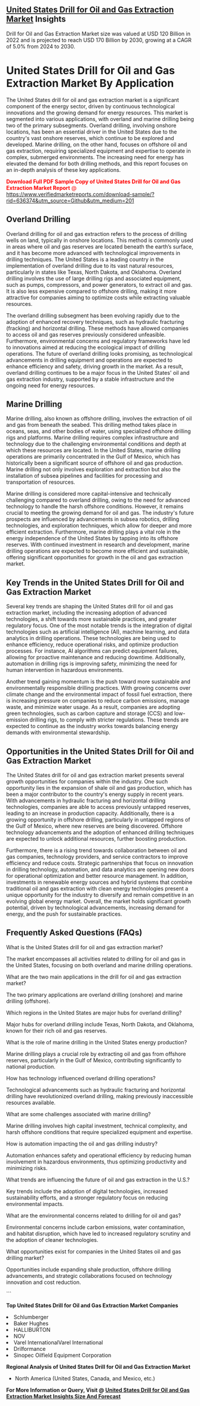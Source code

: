 <h2><a href="https://www.verifiedmarketreports.com/download-sample/?rid=636374&amp;utm_source=Github&amp;utm_medium=201" target="_blank">United States Drill for Oil and Gas Extraction Market</a> Insights</h2><p>Drill for Oil and Gas Extraction Market size was valued at USD 120 Billion in 2022 and is projected to reach USD 170 Billion by 2030, growing at a CAGR of 5.0% from 2024 to 2030.</p><p><h1>United States Drill for Oil and Gas Extraction Market By Application</h1><p>The United States drill for oil and gas extraction market is a significant component of the energy sector, driven by continuous technological innovations and the growing demand for energy resources. This market is segmented into various applications, with overland and marine drilling being two of the primary subsegments. Overland drilling, involving onshore locations, has been an essential driver in the United States due to the country's vast onshore reserves, which continue to be explored and developed. Marine drilling, on the other hand, focuses on offshore oil and gas extraction, requiring specialized equipment and expertise to operate in complex, submerged environments. The increasing need for energy has elevated the demand for both drilling methods, and this report focuses on an in-depth analysis of these key applications.<p><span class=""><span style="color: #ff0000;"><strong>Download Full PDF Sample Copy of United States Drill for Oil and Gas Extraction Market Report</strong> @ </span><a href="https://www.verifiedmarketreports.com/download-sample/?rid=636374&amp;utm_source=Github&amp;utm_medium=201" target="_blank">https://www.verifiedmarketreports.com/download-sample/?rid=636374&amp;utm_source=Github&amp;utm_medium=201</a></span></p><h2>Overland Drilling</h2><p>Overland drilling for oil and gas extraction refers to the process of drilling wells on land, typically in onshore locations. This method is commonly used in areas where oil and gas reserves are located beneath the earth’s surface, and it has become more advanced with technological improvements in drilling techniques. The United States is a leading country in the implementation of overland drilling due to its vast natural resources, particularly in states like Texas, North Dakota, and Oklahoma. Overland drilling involves the use of large drilling rigs and associated equipment, such as pumps, compressors, and power generators, to extract oil and gas. It is also less expensive compared to offshore drilling, making it more attractive for companies aiming to optimize costs while extracting valuable resources.<p>The overland drilling subsegment has been evolving rapidly due to the adoption of enhanced recovery techniques, such as hydraulic fracturing (fracking) and horizontal drilling. These methods have allowed companies to access oil and gas reserves previously considered unfeasible. Furthermore, environmental concerns and regulatory frameworks have led to innovations aimed at reducing the ecological impact of drilling operations. The future of overland drilling looks promising, as technological advancements in drilling equipment and operations are expected to enhance efficiency and safety, driving growth in the market. As a result, overland drilling continues to be a major focus in the United States' oil and gas extraction industry, supported by a stable infrastructure and the ongoing need for energy resources.<h2>Marine Drilling</h2><p>Marine drilling, also known as offshore drilling, involves the extraction of oil and gas from beneath the seabed. This drilling method takes place in oceans, seas, and other bodies of water, using specialized offshore drilling rigs and platforms. Marine drilling requires complex infrastructure and technology due to the challenging environmental conditions and depth at which these resources are located. In the United States, marine drilling operations are primarily concentrated in the Gulf of Mexico, which has historically been a significant source of offshore oil and gas production. Marine drilling not only involves exploration and extraction but also the installation of subsea pipelines and facilities for processing and transportation of resources.<p>Marine drilling is considered more capital-intensive and technically challenging compared to overland drilling, owing to the need for advanced technology to handle the harsh offshore conditions. However, it remains crucial to meeting the growing demand for oil and gas. The industry's future prospects are influenced by advancements in subsea robotics, drilling technologies, and exploration techniques, which allow for deeper and more efficient extraction. Furthermore, marine drilling plays a vital role in the energy independence of the United States by tapping into its offshore reserves. With continued investment in research and development, marine drilling operations are expected to become more efficient and sustainable, offering significant opportunities for growth in the oil and gas extraction market.<h2>Key Trends in the United States Drill for Oil and Gas Extraction Market</h2><p>Several key trends are shaping the United States drill for oil and gas extraction market, including the increasing adoption of advanced technologies, a shift towards more sustainable practices, and greater regulatory focus. One of the most notable trends is the integration of digital technologies such as artificial intelligence (AI), machine learning, and data analytics in drilling operations. These technologies are being used to enhance efficiency, reduce operational risks, and optimize production processes. For instance, AI algorithms can predict equipment failures, allowing for proactive maintenance and reducing downtime. Additionally, automation in drilling rigs is improving safety, minimizing the need for human intervention in hazardous environments.<p>Another trend gaining momentum is the push toward more sustainable and environmentally responsible drilling practices. With growing concerns over climate change and the environmental impact of fossil fuel extraction, there is increasing pressure on companies to reduce carbon emissions, manage waste, and minimize water usage. As a result, companies are adopting green technologies, such as carbon capture and storage (CCS) and low-emission drilling rigs, to comply with stricter regulations. These trends are expected to continue as the industry works towards balancing energy demands with environmental stewardship.<h2>Opportunities in the United States Drill for Oil and Gas Extraction Market</h2><p>The United States drill for oil and gas extraction market presents several growth opportunities for companies within the industry. One such opportunity lies in the expansion of shale oil and gas production, which has been a major contributor to the country's energy supply in recent years. With advancements in hydraulic fracturing and horizontal drilling technologies, companies are able to access previously untapped reserves, leading to an increase in production capacity. Additionally, there is a growing opportunity in offshore drilling, particularly in untapped regions of the Gulf of Mexico, where new reserves are being discovered. Offshore technology advancements and the adoption of enhanced drilling techniques are expected to unlock additional resources, further boosting production.<p>Furthermore, there is a rising trend towards collaboration between oil and gas companies, technology providers, and service contractors to improve efficiency and reduce costs. Strategic partnerships that focus on innovation in drilling technology, automation, and data analytics are opening new doors for operational optimization and better resource management. In addition, investments in renewable energy sources and hybrid systems that combine traditional oil and gas extraction with clean energy technologies present a unique opportunity for the industry to diversify and remain competitive in an evolving global energy market. Overall, the market holds significant growth potential, driven by technological advancements, increasing demand for energy, and the push for sustainable practices.<h2>Frequently Asked Questions (FAQs)</h2><p>What is the United States drill for oil and gas extraction market?</p><p>The market encompasses all activities related to drilling for oil and gas in the United States, focusing on both overland and marine drilling operations.</p><p>What are the two main applications in the drill for oil and gas extraction market?</p><p>The two primary applications are overland drilling (onshore) and marine drilling (offshore).</p><p>Which regions in the United States are major hubs for overland drilling?</p><p>Major hubs for overland drilling include Texas, North Dakota, and Oklahoma, known for their rich oil and gas reserves.</p><p>What is the role of marine drilling in the United States energy production?</p><p>Marine drilling plays a crucial role by extracting oil and gas from offshore reserves, particularly in the Gulf of Mexico, contributing significantly to national production.</p><p>How has technology influenced overland drilling operations?</p><p>Technological advancements such as hydraulic fracturing and horizontal drilling have revolutionized overland drilling, making previously inaccessible resources available.</p><p>What are some challenges associated with marine drilling?</p><p>Marine drilling involves high capital investment, technical complexity, and harsh offshore conditions that require specialized equipment and expertise.</p><p>How is automation impacting the oil and gas drilling industry?</p><p>Automation enhances safety and operational efficiency by reducing human involvement in hazardous environments, thus optimizing productivity and minimizing risks.</p><p>What trends are influencing the future of oil and gas extraction in the U.S.?</p><p>Key trends include the adoption of digital technologies, increased sustainability efforts, and a stronger regulatory focus on reducing environmental impacts.</p><p>What are the environmental concerns related to drilling for oil and gas?</p><p>Environmental concerns include carbon emissions, water contamination, and habitat disruption, which have led to increased regulatory scrutiny and the adoption of cleaner technologies.</p><p>What opportunities exist for companies in the United States oil and gas drilling market?</p><p>Opportunities include expanding shale production, offshore drilling advancements, and strategic collaborations focused on technology innovation and cost reduction.</p>```</p><p><strong>Top United States Drill for Oil and Gas Extraction Market Companies</strong></p><div data-test-id=""><p><li>Schlumberger</li><li> Baker Hughes</li><li> HALLIBURTON</li><li> NOV</li><li> Varel InternationalVarel International</li><li> Drilformance</li><li> Sinopec Oilfield Equipment Corporation</li></p><div><strong>Regional Analysis of&nbsp;United States Drill for Oil and Gas Extraction Market</strong></div><ul><li dir="ltr"><p dir="ltr">North America&nbsp;(United States, Canada, and Mexico, etc.)</p></li></ul><p><strong>For More Information or Query, Visit @&nbsp;</strong><strong><a href="https://www.verifiedmarketreports.com/product/drill-for-oil-and-gas-extraction-market/?utm_source=Github&amp;utm_medium=201" target="_blank">United States Drill for Oil and Gas Extraction Market Insights Size And Forecast</a></strong></p></div>
